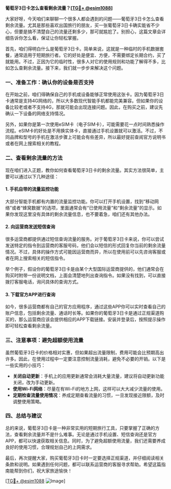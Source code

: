 **葡萄牙3日卡怎么查看剩余流量？[[TG💪+ @esim1088](https://t.me/s/esim1088)]**

大家好呀，今天咱们来聊聊一个很多人都会遇到的问题——葡萄牙3日卡怎么查看剩余流量。尤其是那些喜欢出国旅行的朋友，买一张葡萄牙3日卡确实能省不少心，但要是搞不清楚自己的流量还剩多少，那可就尴尬了。别担心，这篇文章会详细告诉你怎么看，保证让你轻松掌握。

首先，咱们得明白什么是葡萄牙3日卡。简单来说，这就是一种临时的手机数据套餐，通常适用于短期旅行者。它的好处是便宜、方便，不需要绑定长期合约，买了就能用。不过，正因为它的临时性，很多人对它的使用规则和功能了解得不多，比如怎么查剩余流量。接下来，我们就一步步来解决这个问题。

### **一、准备工作：确认你的设备是否支持**

在开始之前，咱们得确保自己的手机或设备能够正常使用这张卡。因为葡萄牙3日卡通常是支持4G网络的，所以大多数现代智能手机都能完美兼容。但如果你的设备比较老或者不支持4G，那就可能会出现连接问题。因此，在购买之前，建议先确认一下设备的网络支持情况。

另外，如果你是第一次使用eSIM卡（电子SIM卡），可能需要花一点时间熟悉操作流程。eSIM卡的好处是不用换实体卡，直接通过手机设置就可以激活。不过，不同品牌和型号的手机在激活步骤上可能会有些差异，所以最好提前查阅官方说明书或者在网上搜索相关的教程。

### **二、查看剩余流量的方法**

现在咱们进入正题，教你如何查看葡萄牙3日卡的剩余流量。其实方法很简单，主要可以通过以下几种途径：

#### **1. 手机自带的流量监控功能**

大部分智能手机都有内置的流量监控功能。你可以打开手机设置，找到“移动网络”或者“蜂窝数据”的选项，里面通常会有“已使用流量”和“剩余流量”的显示。如果你发现这里没有具体的剩余流量信息，也不要着急，咱们还有其他办法。

#### **2. 向运营商发送短信查询**

很多运营商都提供通过短信查询流量的服务。对于葡萄牙3日卡来说，你可以尝试发送特定的指令到运营商的客服号码，他们会以短信的形式回复你当前的剩余流量情况。不过，具体的操作方式可能因运营商而异，所以在使用前可以先咨询客服或者在网上搜索相关的短信指令。

举个例子，假设你的葡萄牙3日卡是由某个大型国际运营商提供的，他们通常会在购买时附带一份说明文档，上面会清楚地列出查询指令。如果没有找到，可以直接拨打客服电话，询问具体的查询方式。

#### **3. 下载官方APP进行查询**

如今，很多运营商都有自己的官方应用程序，通过这些APP你可以实时查看自己的账户信息，包括剩余流量、通话时长等。如果你的葡萄牙3日卡是通过正规渠道购买的，那么运营商应该会提供相应的APP下载链接。安装并登录后，按照提示操作即可轻松查看剩余流量。

### **三、注意事项：避免超额使用流量**

虽然葡萄牙3日卡的价格相对实惠，但如果超出流量限制，费用可能会比预期高出许多。因此，在使用过程中一定要注意控制流量消耗，避免不必要的开销。以下是一些实用的小技巧：

- **关闭自动更新**：手机上的应用更新通常会消耗大量流量，建议将自动更新功能关闭，改为手动更新。
- **使用Wi-Fi网络**：尽量在有Wi-Fi的地方上网，这样可以大大减少流量的使用。
- **定期检查流量使用情况**：养成定期查看流量的习惯，一旦发现接近限额，及时调整使用策略。

### **四、总结与建议**

总的来说，葡萄牙3日卡是一种非常实用的短期旅行工具，只要掌握了正确的方法，查看剩余流量并不是什么难事。无论是通过手机设置、短信查询还是官方APP，都可以快速获取相关信息。同时，为了避免超额使用流量，我们还需要养成良好的使用习惯，合理规划自己的上网需求。

最后，再次提醒大家，购买葡萄牙3日卡时一定要选择正规渠道，并仔细阅读相关条款和说明。如果遇到任何问题，都可以联系运营商的客服寻求帮助。希望这篇指南能帮到你们，祝大家旅途愉快！

[[TG💪+ @esim1088](https://t.me/s/esim1088) ![Image](https://i.postimg.cc/4NQfJmqS/Snipaste-2025-05-13-00-14-12.png)]